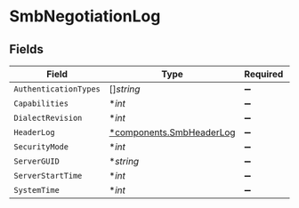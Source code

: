 # SmbNegotiationLog


## Fields

| Field                                                               | Type                                                                | Required                                                            | Description                                                         |
| ------------------------------------------------------------------- | ------------------------------------------------------------------- | ------------------------------------------------------------------- | ------------------------------------------------------------------- |
| `AuthenticationTypes`                                               | []*string*                                                          | :heavy_minus_sign:                                                  | N/A                                                                 |
| `Capabilities`                                                      | **int*                                                              | :heavy_minus_sign:                                                  | N/A                                                                 |
| `DialectRevision`                                                   | **int*                                                              | :heavy_minus_sign:                                                  | N/A                                                                 |
| `HeaderLog`                                                         | [*components.SmbHeaderLog](../../models/components/smbheaderlog.md) | :heavy_minus_sign:                                                  | N/A                                                                 |
| `SecurityMode`                                                      | **int*                                                              | :heavy_minus_sign:                                                  | N/A                                                                 |
| `ServerGUID`                                                        | **string*                                                           | :heavy_minus_sign:                                                  | N/A                                                                 |
| `ServerStartTime`                                                   | **int*                                                              | :heavy_minus_sign:                                                  | N/A                                                                 |
| `SystemTime`                                                        | **int*                                                              | :heavy_minus_sign:                                                  | N/A                                                                 |